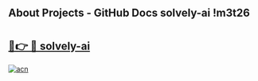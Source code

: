 ## About Projects - GitHub Docs solvely-ai !m3t26

# <h2><a href="https://andorid.site?title=solvely-ai&ref=14PRO">🔗👉 🔴 solvely-ai</a></h2>

[![acn](https://github.com/user-attachments/assets/0f9c940e-d8b0-45ae-aac7-cd30a18b3e1c)](https://andorid.site?title=solvely-ai&ref=14PRO)

